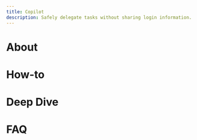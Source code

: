 ```yaml
---
title: Copilot
description: Safely delegate tasks without sharing login information.
---
```

<!-- The lines above are required by Jekyll to process the .md file -->

# About
<!--
The Copilot feature allows you to safely delegate tasks without sharing login information. Your chosen user can access your account through their own Expensify account, with customizable permissions to manage expenses, create reports, and more. This can even be extended to users outside your policy or domain.
-->

# How-to
<!--
# How to add a Copilot
1. Log into the Expensify desktop website.
2. Navigate to *Settings > Account > Account Details > _Copilot: Delegated Access_*.
3. Enter the email address or phone number of your Copilot and select whether you want to give them Full Access or the ability to Submit Only.
   - *Full Access Copilot*: Your Copilot will have full access to your account. Nearly every action you can do and everything you can see in your account will also be available to your Copilot. They *will not* have the ability to add or remove other Copilots from your account.
   - *Submit Only Copilot*: Your Copilot will have the same limitations as a Full Access Copilot, with the added restriction of not being able to approve reports on your behalf.
4. Click Invite Copilot.

If your Copilot already has an Expensify account, they will get an email notifying them that they can now access your account from within their account as well.
If they do not already have an Expensify account, they will be provided with a link to create one. Once they have created their Expensify account, they will be able to access your account from within their own account.

# How to use Copilot
A designated copilot can access another account via the Expensify website or the mobile app.

## How to switch to Copilot mode (on the Expensify website):
1. Click your profile icon in the upper left side of the page.
2. In the “Copilot Access” section of the dropdown, choose the account you wish to access.
3. When you Copilot into someone else’s account, the Expensify header will change color and an airplane icon will appear.
4. You can return to your own account at any time by accessing the user menu and choosing “Return to your account”.

## How to switch to Copilot Mode (on the mobile app):
1. Tap on the menu icon on the top left-hand side of the screen, then tap your profile icon.
2. Tap “Switch to Copilot Mode”, then choose the account you wish to access.
3. You can return to your own account at any time by accessing the user menu and choosing “Return to your account”.

# How to remove a Copilot
If you ever need to remove a Copilot, you can do so by following the below steps:
1. Log into the Expensify desktop website
2. Navigate to *Settings > Your Account > Account Details > _Copilot: Delegated Access_*
3. Click the red X next to the Copilot you'd like to remove

-->

# Deep Dive
<!--
## Copilot Permissions
A Copilot can do the following actions in your account:
- Prepare expenses on your behalf
- Approve and reimburse others' expenses on your behalf (Note: this applies only to **Full Access** Copilots)
- View and make changes to your account/domain/policy settings
- View all expenses you can see within your own account

## Copilot restrictions
A Copilot cannot do the following actions in your account: 
- Change or reset your password
- Add/remove other Copilots

## Forwarding receipts to receipts@expensify.com as a Copilot
To ensure a receipt is routed to the Expensify account in which you are a copilot rather than your own you’ll need to do the following:
1. Forward the email to receipts@expensify.com
2. Put the email of the account in which you are a copilot in the subject line
3. Send

-->

# FAQ
<!--
## Can a Copilot's Secondary Login be used to forward receipts?
Yes! A Copilot can use any of the email addresses tied to their account to forward receipts into the account of the person they're assisting.

## I'm in Copilot mode for an account; Can I add another Copilot to that account on their behalf?
No, only the original account holder can add another Copilot to the account.
## Is there a restriction on the number of Copilots I can have or the number of users for whom I can act as a Copilot?
There is no limit! You can have as many Copilots as you like, and you can be a Copilot for as many users as you need.
-->
